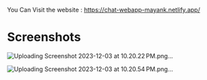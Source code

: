 You Can Visit the website : https://chat-webapp-mayank.netlify.app/

# Screenshots

![Uploading Screenshot 2023-12-03 at 10.20.22 PM.png…]()


![Uploading Screenshot 2023-12-03 at 10.20.54 PM.png…]()
